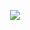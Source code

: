 <p align="center">
  <a href="https://skillicons.dev">
    <img src="https://skillicons.dev/icons?i=rust,py,bash,cpp,cs,c,,git,vim,vscode,cmake,unity,docker" />
  </a>
</p>
